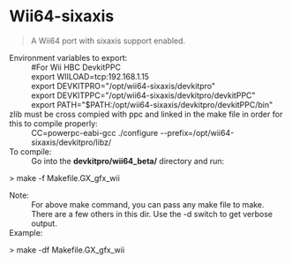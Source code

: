 # Wii64-sixaxis
> A Wii64 port with sixaxis support enabled.

<dl>
  <dt>Environment variables to export:</dt>
    <dd>#For Wii HBC DevkitPPC</dd>
    <dd>export WIILOAD=tcp:192.168.1.15</dd>
    <dd>export DEVKITPRO="/opt/wii64-sixaxis/devkitpro"</dd>
    <dd>export DEVKITPPC="/opt/wii64-sixaxis/devkitpro/devkitPPC"</dd>
    <dd>export PATH="$PATH:/opt/wii64-sixaxis/devkitpro/devkitPPC/bin"</dd>

  <dt>zlib must be cross compied with ppc and linked in the make file in order for this to compile properly:</dt>
    <dd>CC=powerpc-eabi-gcc ./configure --prefix=/opt/wii64-sixaxis/devkitpro/libz/</dd>
    
  <dt>To compile:</dt>  
  <dd>Go into the <b>devkitpro/wii64_beta/</b> directory and run:</dd>
</dl>
> make -f Makefile.GX_gfx_wii

<dl>
  <dt>Note:</dt>
    <dd>For above make command, you can pass any make file to make. There are a few others in this dir. Use the -d switch to get verbose output.</dd>
  <dt>Example:</dt>
</dl>
> make -df Makefile.GX_gfx_wii
